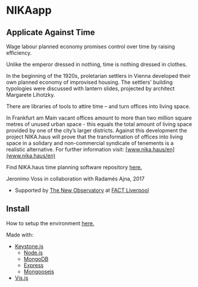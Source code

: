 # NIKAapp
## Applicate Against Time

Wage labour planned economy promises control over time by raising efficiency.               

Unlike the emperor dressed in nothing, time is nothing dressed in clothes.   

In the beginning of the 1920s, proletarian settlers in Vienna developed their own planned economy of improvised housing. The settlers' building typologies were discussed with lantern slides, projected by architect Margarete Lihotzky.  
                                                                       
There are libraries of tools to attire time – and turn offices into living space.     

In Frankfurt am Main vacant offices amount to more than two million square metres of unused urban space - this equals the total amount of living space provided by one of the city’s larger districts. Against this development the project NIKA.haus will prove that the transformation of offices into living space in a solidary and non-commercial syndicate of tenements is a realistic alternative. For further information visit: [www.nika.haus/en](www.nika.haus/en)
    
Find NIKA.haus time planning software repository [here.](https://github.com/radames/NIKAapp)

Jeronimo Voss in collaboration with Radamés Ajna, 2017
- Supported by [The New Observatory](http://www.fact.co.uk/projects/the-new-observatory.aspx) at [FACT Liverpool](http://www.fact.co.uk/)

## Install

How to setup the environment [here.](install.md)

Made with:

* [Keystone.js](https://github.com/keystonejs/keystone)
	* [Node.js](https://nodejs.org/en/)
	* [MongoDB](https://www.mongodb.com/)
	* [Express](https://expressjs.com/)
	* [Mongoosejs](http://mongoosejs.com/)
* [Vis.js](https://github.com/almende/vis)
